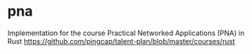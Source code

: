# pna
Implementation for the course Practical Networked Applications (PNA) in Rust https://github.com/pingcap/talent-plan/blob/master/courses/rust
